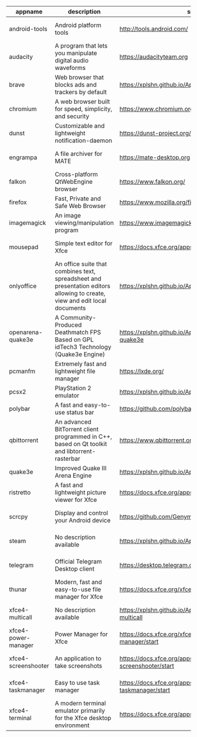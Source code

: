 | appname | description | site | download | version |
| ------- | ----------- | ---- | -------- | ------- |
| android-tools | Android platform tools | http://tools.android.com/ | https://github.com/xplshn/AppBundleHUB/releases/download/v83-20250522143807/android-tools-22_05_2025-xplshn.dwfs.AppBundle | v83-20250522143807 |
| audacity | A program that lets you manipulate digital audio waveforms | https://audacityteam.org | https://github.com/xplshn/AppBundleHUB/releases/download/v83-20250522143807/audacity-22_05_2025-xplshn.dwfs.AppBundle | v83-20250522143807 |
| brave | Web browser that blocks ads and trackers by default | https://xplshn.github.io/AppBundleHUB#brave | https://github.com/xplshn/AppBundleHUB/releases/download/v83-20250522143807/brave-22_05_2025-xplshn.dwfs.AppBundle | v83-20250522143807 |
| chromium | A web browser built for speed, simplicity, and security | https://www.chromium.org/Home | https://github.com/xplshn/AppBundleHUB/releases/download/v83-20250522143807/chromium-22_05_2025-xplshn.dwfs.AppBundle | v83-20250522143807 |
| dunst | Customizable and lightweight notification-daemon | https://dunst-project.org/ | https://github.com/xplshn/AppBundleHUB/releases/download/v83-20250522143807/dunst-22_05_2025-xplshn.dwfs.AppBundle | v83-20250522143807 |
| engrampa | A file archiver for MATE | https://mate-desktop.org | https://github.com/xplshn/AppBundleHUB/releases/download/v83-20250522143807/engrampa-22_05_2025-xplshn.dwfs.AppBundle | v83-20250522143807 |
| falkon | Cross-platform QtWebEngine browser | https://www.falkon.org/ | https://github.com/xplshn/AppBundleHUB/releases/download/v83-20250522143807/falkon-22_05_2025-xplshn.dwfs.AppBundle | v83-20250522143807 |
| firefox | Fast, Private and Safe Web Browser | https://www.mozilla.org/firefox/ | https://github.com/xplshn/AppBundleHUB/releases/download/v83-20250522143807/firefox-22_05_2025-xplshn.dwfs.AppBundle | v83-20250522143807 |
| imagemagick | An image viewing/manipulation program | https://www.imagemagick.org/ | https://github.com/xplshn/AppBundleHUB/releases/download/v83-20250522143807/imageMagick-22_05_2025-xplshn.dwfs.AppBundle | v83-20250522143807 |
| mousepad | Simple text editor for Xfce | https://docs.xfce.org/apps/mousepad/start | https://github.com/xplshn/AppBundleHUB/releases/download/v83-20250522143807/mousepad-22_05_2025-xplshn.dwfs.AppBundle | v83-20250522143807 |
| onlyoffice | An office suite that combines text, spreadsheet and presentation editors allowing to create, view and edit local documents | https://xplshn.github.io/AppBundleHUB#onlyoffice | https://github.com/xplshn/AppBundleHUB/releases/download/v83-20250522143807/onlyoffice-22_05_2025-xplshn.dwfs.AppBundle | v83-20250522143807 |
| openarena-quake3e | A Community-Produced Deathmatch FPS Based on GPL idTech3 Technology (Quake3e Engine) | https://xplshn.github.io/AppBundleHUB#openarena-quake3e | https://github.com/xplshn/AppBundleHUB/releases/download/v83-20250522143807/openarena-quake3e.dwfs.AppBundle | v83-20250522143807 |
| pcmanfm | Extremely fast and lightweight file manager | https://lxde.org/ | https://github.com/xplshn/AppBundleHUB/releases/download/v83-20250522143807/pcmanfm-22_05_2025-xplshn.dwfs.AppBundle | v83-20250522143807 |
| pcsx2 | PlayStation 2 emulator | https://xplshn.github.io/AppBundleHUB#pcsx2 | https://github.com/xplshn/AppBundleHUB/releases/download/v83-20250522143807/pcsx2-22_05_2025-xplshn.dwfs.AppBundle | v83-20250522143807 |
| polybar | A fast and easy-to-use status bar | https://github.com/polybar/polybar | https://github.com/xplshn/AppBundleHUB/releases/download/v83-20250522143807/polybar-22_05_2025-xplshn.dwfs.AppBundle | v83-20250522143807 |
| qbittorrent | An advanced BitTorrent client programmed in C++, based on Qt toolkit and libtorrent-rasterbar | https://www.qbittorrent.org | https://github.com/xplshn/AppBundleHUB/releases/download/v83-20250522143807/qbittorrent-22_05_2025-xplshn.dwfs.AppBundle | v83-20250522143807 |
| quake3e | Improved Quake III Arena Engine | https://xplshn.github.io/AppBundleHUB#quake3e | https://github.com/xplshn/AppBundleHUB/releases/download/v83-20250522143807/quake3e.dwfs.AppBundle | v83-20250522143807 |
| ristretto | A fast and lightweight picture viewer for Xfce | https://docs.xfce.org/apps/ristretto/start | https://github.com/xplshn/AppBundleHUB/releases/download/v83-20250522143807/ristretto-22_05_2025-xplshn.dwfs.AppBundle | v83-20250522143807 |
| scrcpy | Display and control your Android device | https://github.com/Genymobile/scrcpy | https://github.com/xplshn/AppBundleHUB/releases/download/v83-20250522143807/scrcpy-22_05_2025-xplshn.AppDir.dwfs.AppBundle | v83-20250522143807 |
| steam | No description available | https://xplshn.github.io/AppBundleHUB#steam | https://github.com/xplshn/AppBundleHUB/releases/download/v83-20250522143807/Steam-1.0.0.82-2-anylinux-x86_64.sqfs.AppBundle | v83-20250522143807 |
| telegram | Official Telegram Desktop client | https://desktop.telegram.org/ | https://github.com/xplshn/AppBundleHUB/releases/download/v83-20250522143807/telegram-22_05_2025-xplshn.dwfs.AppBundle | v83-20250522143807 |
| thunar | Modern, fast and easy-to-use file manager for Xfce | https://docs.xfce.org/xfce/thunar/start | https://github.com/xplshn/AppBundleHUB/releases/download/v83-20250522143807/thunar-22_05_2025-xplshn.dwfs.AppBundle | v83-20250522143807 |
| xfce4-multicall | No description available | https://xplshn.github.io/AppBundleHUB#xfce4-multicall | https://github.com/xplshn/AppBundleHUB/releases/download/v83-20250522143807/xfce4-multicall-22_05_2025-xplshn.AppDir.dwfs.AppBundle | v83-20250522143807 |
| xfce4-power-manager | Power Manager for Xfce | https://docs.xfce.org/xfce/xfce4-power-manager/start | https://github.com/xplshn/AppBundleHUB/releases/download/v83-20250522143807/xfce4-power-manager-22_05_2025-xplshn.dwfs.AppBundle | v83-20250522143807 |
| xfce4-screenshooter | An application to take screenshots | https://docs.xfce.org/apps/xfce4-screenshooter/start | https://github.com/xplshn/AppBundleHUB/releases/download/v83-20250522143807/xfce4-screenshooter-22_05_2025-xplshn.dwfs.AppBundle | v83-20250522143807 |
| xfce4-taskmanager | Easy to use task manager | https://docs.xfce.org/apps/xfce4-taskmanager/start | https://github.com/xplshn/AppBundleHUB/releases/download/v83-20250522143807/xfce4-taskmanager-22_05_2025-xplshn.dwfs.AppBundle | v83-20250522143807 |
| xfce4-terminal | A modern terminal emulator primarily for the Xfce desktop environment | https://docs.xfce.org/apps/terminal/start | https://github.com/xplshn/AppBundleHUB/releases/download/v83-20250522143807/xfce4-terminal-22_05_2025-xplshn.dwfs.AppBundle | v83-20250522143807 |
